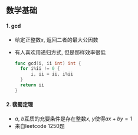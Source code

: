 ## 数学基础
#### 1. gcd
* 给定正整数$x$, 返回二者的最大公因数

* 有人喜欢用递归方式, 但是那样效率很低

  ```go
  func gcd(i, ii int) int {
  	for i%ii != 0 {
  		i, ii = ii, i%ii
  	}
  	return ii
  }
  ```

#### 2. 裴蜀定理

* $a$, $b$互质的充要条件是存在整数$x$, $y$使得$ax+by=1$
* 来自leetcode 1250题
